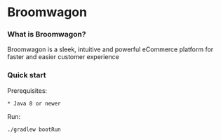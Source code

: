 Broomwagon
=====

### What is Broomwagon?


Broomwagon is a sleek, intuitive and powerful eCommerce platform for faster and easier customer experience


### Quick start

Prerequisites:

    * Java 8 or newer

Run:

    ./gradlew bootRun


<!--
To run from commandline: java -cp "broomwagon-0.0.1-SNAPSHOT.jar:." org.springframework.boot.loader.JarLauncher
-->